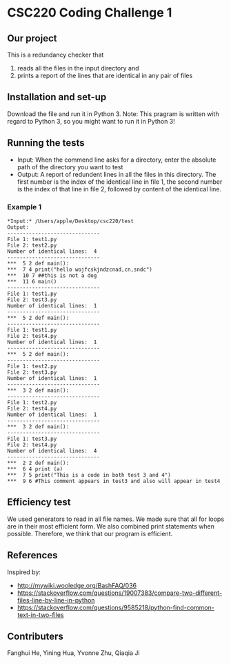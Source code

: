 # CSC220 Coding Challenge 1
## Our project
This is a redundancy checker that 
1. reads all the files in the input directory and
2. prints a report of the lines that are identical in any pair of files

## Installation and set-up
Download the file and run it in Python 3.
Note: This pragram is written with regard to Python 3, so you might want to run it in Python 3!

## Running the tests
- Input: When the commend line asks for a directory, enter the absolute path of the directory you want to test
- Output: A report of redundent lines in all the files in this directory. The first number is the index of the identical line in file 1, the second number is the index of that line in file 2, followed by content of the identical line.

### Example 1 
```
*Input:* /Users/apple/Desktop/csc220/test
Output:
------------------------------
File 1: test1.py
File 2: test2.py
Number of identical lines:  4
------------------------------
***  5 2 def main():
***  7 4 print("hello wojfcskjndzcnad,cn,sndc")
***  10 7 ##this is not a dog
***  11 6 main()
------------------------------
File 1: test1.py
File 2: test3.py
Number of identical lines:  1
------------------------------
***  5 2 def main():
------------------------------
File 1: test1.py
File 2: test4.py
Number of identical lines:  1
------------------------------
***  5 2 def main():
------------------------------
File 1: test2.py
File 2: test3.py
Number of identical lines:  1
------------------------------
***  3 2 def main():
------------------------------
File 1: test2.py
File 2: test4.py
Number of identical lines:  1
------------------------------
***  3 2 def main():
------------------------------
File 1: test3.py
File 2: test4.py
Number of identical lines:  4
------------------------------
***  2 2 def main():
***  6 4 print (a)
***  7 5 print("This is a code in both test 3 and 4")
***  9 6 #This comment appears in test3 and also will appear in test4
```

## Efficiency test
We used generators to read in all file names. We made sure that all for loops are in their most efficient form. We also combined print statements when possible. Therefore, we think that our program is efficient. 

## References
Inspired by:
- http://mywiki.wooledge.org/BashFAQ/036
- https://stackoverflow.com/questions/19007383/compare-two-different-files-line-by-line-in-python
- https://stackoverflow.com/questions/9585218/python-find-common-text-in-two-files

## Contributers
Fanghui He, Yining Hua, Yvonne Zhu, Qiaqia Ji
